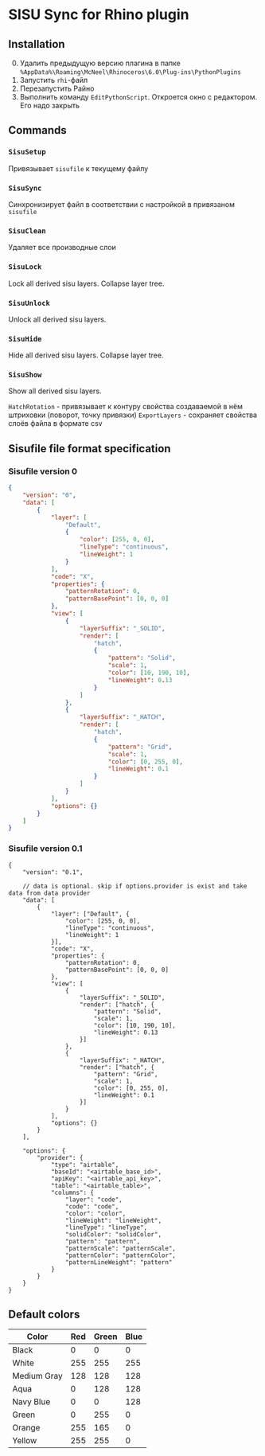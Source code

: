 # SISU Sync for Rhino plugin

## Installation

0. Удалить предыдущую версию плагина в папке `%AppData%\Roaming\McNeel\Rhinoceros\6.0\Plug-ins\PythonPlugins`
1. Запустить `rhi`-файл
2. Перезапустить Райно
3. Выполнить команду `EditPythonScript`. Откроется окно с редактором. Его надо закрыть

## Commands

### `SisuSetup`

Привязывает `sisufile` к текущему файлу

### `SisuSync`

Cинхронизирует файл в соответствии с настройкой в привязаном `sisufile`

### `SisuClean`

Удаляет все производные слои

### `SisuLock`

Lock all derived sisu layers. Collapse layer tree. 

### `SisuUnlock`

Unlock all derived sisu layers.

### `SisuHide`

Hide all derived sisu layers. Collapse layer tree. 

### `SisuShow`

Show all derived sisu layers.

`HatchRotation` - привязывает к контуру свойства создаваемой в нём штриховки (поворот, точку привязки)
`ExportLayers` - сохраняет свойства слоёв файла в формате csv

## Sisufile file format specification

### Sisufile version 0

```json
{
    "version": "0",
    "data": [
        {
            "layer": [
                "Default",
                {
                    "color": [255, 0, 0],
                    "lineType": "continuous",
                    "lineWeight": 1
                }
            ],
            "code": "X",
            "properties": {
                "patternRotation": 0,
                "patternBasePoint": [0, 0, 0]
            },
            "view": [
                {
                    "layerSuffix": "_SOLID",
                    "render": [
                        "hatch",
                        {
                            "pattern": "Solid",
                            "scale": 1,
                            "color": [10, 190, 10],
                            "lineWeight": 0.13
                        }
                    ]
                },
                {
                    "layerSuffix": "_HATCH",
                    "render": [
                        "hatch",
                        {
                            "pattern": "Grid",
                            "scale": 1,
                            "color": [0, 255, 0],
                            "lineWeight": 0.1
                        }
                    ]
                }
            ],
            "options": {}
        }
    ]
}
```

### Sisufile version 0.1

```json5
{
    "version": "0.1",

    // data is optional. skip if options.provider is exist and take data from data provider
    "data": [
        {
            "layer": ["Default", {
                "color": [255, 0, 0],
                "lineType": "continuous",
                "lineWeight": 1
            }],
            "code": "X",
            "properties": {
                "patternRotation": 0,
                "patternBasePoint": [0, 0, 0]
            },
            "view": [
                {
                    "layerSuffix": "_SOLID",
                    "render": ["hatch", {
                        "pattern": "Solid",
                        "scale": 1,
                        "color": [10, 190, 10],
                        "lineWeight": 0.13
                    }]
                },
                {
                    "layerSuffix": "_HATCH",
                    "render": ["hatch", {
                        "pattern": "Grid",
                        "scale": 1,
                        "color": [0, 255, 0],
                        "lineWeight": 0.1
                    }]
                }
            ],
            "options": {}
        }
    ],

    "options": {
        "provider": {
            "type": "airtable",
            "baseId": "<airtable_base_id>",
            "apiKey": "<airtable_api_key>",
            "table": "<airtable_table>",
            "columns": {
                "layer": "code",
                "code": "code",
                "color": "color",
                "lineWeight": "lineWeight",
                "lineType": "lineType",
                "solidColor": "solidColor",
                "pattern": "pattern",
                "patternScale": "patternScale",
                "patternColor": "patternColor",
                "patternLineWeight": "pattern"
            }
        }
    }
}
```

## Default colors

| Color       | Red | Green | Blue |
|-------------|-----|-------|------|
| Black       | 0	| 0 	| 0    |
| White       | 255	| 255 	| 255  |
| Medium Gray | 128	| 128 	| 128  |
| Aqua        | 0	| 128 	| 128  |
| Navy Blue   | 0	| 0 	| 128  |
| Green       | 0	| 255 	| 0    |
| Orange      | 255	| 165 	| 0    |
| Yellow      | 255	| 255 	| 0    |
